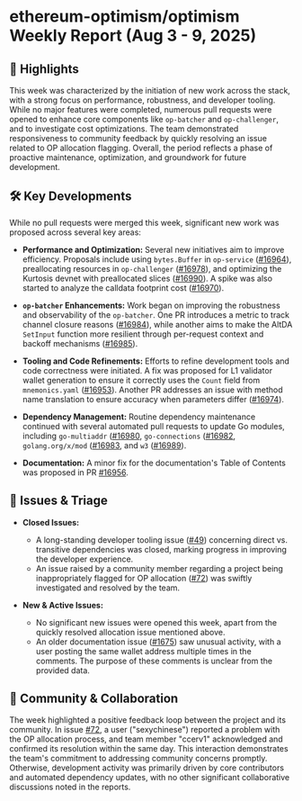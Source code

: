 # ethereum-optimism/optimism Weekly Report (Aug 3 - 9, 2025)

## 🚀 Highlights
This week was characterized by the initiation of new work across the stack, with a strong focus on performance, robustness, and developer tooling. While no major features were completed, numerous pull requests were opened to enhance core components like `op-batcher` and `op-challenger`, and to investigate cost optimizations. The team demonstrated responsiveness to community feedback by quickly resolving an issue related to OP allocation flagging. Overall, the period reflects a phase of proactive maintenance, optimization, and groundwork for future development.

## 🛠️ Key Developments
While no pull requests were merged this week, significant new work was proposed across several key areas:

-   **Performance and Optimization:** Several new initiatives aim to improve efficiency. Proposals include using `bytes.Buffer` in `op-service` ([#16964](https://github.com/ethereum-optimism/optimism/pull/16964)), preallocating resources in `op-challenger` ([#16978](https://github.com/ethereum-optimism/optimism/pull/16978)), and optimizing the Kurtosis devnet with preallocated slices ([#16990](https://github.com/ethereum-optimism/optimism/pull/16990)). A spike was also started to analyze the calldata footprint cost ([#16970](https://github.com/ethereum-optimism/optimism/pull/16970)).

-   **`op-batcher` Enhancements:** Work began on improving the robustness and observability of the `op-batcher`. One PR introduces a metric to track channel closure reasons ([#16984](https://github.com/ethereum-optimism/optimism/pull/16984)), while another aims to make the AltDA `SetInput` function more resilient through per-request context and backoff mechanisms ([#16985](https://github.com/ethereum-optimism/optimism/pull/16985)).

-   **Tooling and Code Refinements:** Efforts to refine development tools and code correctness were initiated. A fix was proposed for L1 validator wallet generation to ensure it correctly uses the `Count` field from `mnemonics.yaml` ([#16953](https://github.com/ethereum-optimism/optimism/pull/16953)). Another PR addresses an issue with method name translation to ensure accuracy when parameters differ ([#16974](https://github.com/ethereum-optimism/optimism/pull/16974)).

-   **Dependency Management:** Routine dependency maintenance continued with several automated pull requests to update Go modules, including `go-multiaddr` ([#16980](https://github.com/ethereum-optimism/optimism/pull/16980]), `go-connections` ([#16982](https://github.com/ethereum-optimism/optimism/pull/16982]), `golang.org/x/mod` ([#16983](https://github.com/ethereum-optimism/optimism/pull/16983]), and `w3` ([#16989](https://github.com/ethereum-optimism/optimism/pull/16989)).

-   **Documentation:** A minor fix for the documentation's Table of Contents was proposed in PR [#16956](https://github.com/ethereum-optimism/optimism/pull/16956).

## 🐛 Issues & Triage
-   **Closed Issues:**
    -   A long-standing developer tooling issue ([#49](https://github.com/ethereum-optimism/optimism/issues/49)) concerning direct vs. transitive dependencies was closed, marking progress in improving the developer experience.
    -   An issue raised by a community member regarding a project being inappropriately flagged for OP allocation ([#72](https://github.com/ethereum-optimism/optimism/issues/72)) was swiftly investigated and resolved by the team.

-   **New & Active Issues:**
    -   No significant new issues were opened this week, apart from the quickly resolved allocation issue mentioned above.
    -   An older documentation issue ([#1675](https://github.com/ethereum-optimism/optimism/issues/1675)) saw unusual activity, with a user posting the same wallet address multiple times in the comments. The purpose of these comments is unclear from the provided data.

## 💬 Community & Collaboration
The week highlighted a positive feedback loop between the project and its community. In issue [#72](https://github.com/ethereum-optimism/optimism/issues/72), a user ("sexychinese") reported a problem with the OP allocation process, and team member "ccerv1" acknowledged and confirmed its resolution within the same day. This interaction demonstrates the team's commitment to addressing community concerns promptly. Otherwise, development activity was primarily driven by core contributors and automated dependency updates, with no other significant collaborative discussions noted in the reports.